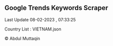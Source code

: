 

## Google Trends Keywords Scraper 
 
Last Update 08-02-2023 , 07:33:25

Country List :
VIETNAM.json



© Abdul Muttaqin 
